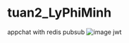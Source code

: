 # tuan2_LyPhiMinh
appchat with redis pubsub
![image](https://github.com/LPMinh/tuan2_LyPhiMinh/assets/95513996/31855e6e-9b12-4e66-aa06-ca14b01c720d)
jwt
